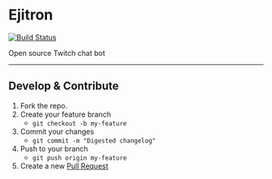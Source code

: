 # Ejitron
[![Build Status](https://travis-ci.org/ejitron/ejitron.svg?branch=master)](https://travis-ci.org/ejitron/ejitron)

Open source Twitch chat bot

---

## Develop & Contribute
1. Fork the repo.
2. Create your feature branch
    * `git checkout -b my-feature`
3. Commit your changes
    * `git commit -m "Digested changelog"`
4. Push to your branch
    * `git push origin my-feature`
5. Create a new [Pull Request](https://github.com/ejitron/ejitron/compare)